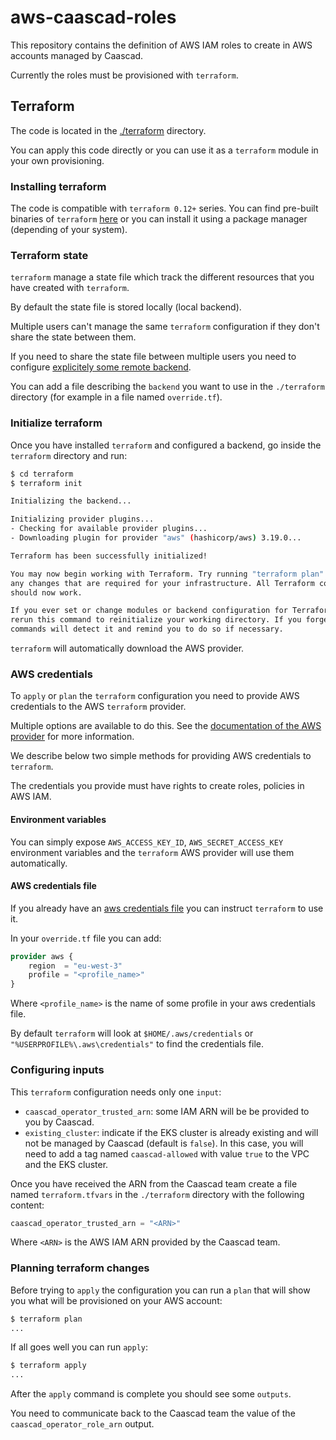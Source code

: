 # aws-caascad-roles

This repository contains the definition of AWS IAM roles to create in AWS
accounts managed by Caascad.

Currently the roles must be provisioned with `terraform`.

## Terraform

The code is located in the [./terraform](./terraform) directory.

You can apply this code directly or you can use it as a `terraform` module in
your own provisioning.

### Installing terraform

The code is compatible with `terraform 0.12+` series. You can find pre-built
binaries of `terraform` [here](https://releases.hashicorp.com/terraform/) or you
can install it using a package manager (depending of your system).

### Terraform state

`terraform` manage a state file which track the different resources that you
have created with `terraform`.

By default the state file is stored locally (local backend).

Multiple users can't manage the same `terraform` configuration if they don't
share the state between them.

If you need to share the state file between multiple users you need to
configure [explicitely some remote
backend](https://www.terraform.io/docs/backends/types).

You can add a file describing the `backend` you want to use in the `./terraform`
directory (for example in a file named `override.tf`).

### Initialize terraform

Once you have installed `terraform` and configured a backend,
go inside the `terraform` directory and run:

```sh
$ cd terraform
$ terraform init

Initializing the backend...

Initializing provider plugins...
- Checking for available provider plugins...
- Downloading plugin for provider "aws" (hashicorp/aws) 3.19.0...

Terraform has been successfully initialized!

You may now begin working with Terraform. Try running "terraform plan" to see
any changes that are required for your infrastructure. All Terraform commands
should now work.

If you ever set or change modules or backend configuration for Terraform,
rerun this command to reinitialize your working directory. If you forget, other
commands will detect it and remind you to do so if necessary.
```

`terraform` will automatically download the AWS provider.

### AWS credentials

To `apply` or `plan` the `terraform` configuration you need to provide AWS
credentials to the AWS `terraform` provider.

Multiple options are available to do this. See the [documentation of the AWS
provider](https://registry.terraform.io/providers/hashicorp/aws/latest/docs)
for more information.

We describe below two simple methods for providing AWS credentials to `terraform`.

The credentials you provide must have rights to create roles, policies in AWS IAM.

#### Environment variables

You can simply expose `AWS_ACCESS_KEY_ID`, `AWS_SECRET_ACCESS_KEY` environment
variables and the `terraform` AWS provider will use them automatically.

#### AWS credentials file

If you already have an [aws credentials
file](https://docs.aws.amazon.com/cli/latest/userguide/cli-configure-files.html)
you can instruct `terraform` to use it.

In your `override.tf` file you can add:

```tf
provider aws {
    region  = "eu-west-3"
    profile = "<profile_name>"
}
```

Where `<profile_name>` is the name of some profile in your aws credentials
file.

By default `terraform` will look at `$HOME/.aws/credentials` or
`"%USERPROFILE%\.aws\credentials"` to find the credentials file.

### Configuring inputs

This `terraform` configuration needs only one `input`:

* `caascad_operator_trusted_arn`: some IAM ARN will be be provided to you by Caascad.
* `existing_cluster`: indicate if the EKS cluster is already existing and will not be managed by Caascad (default is `false`). In this case, you will need to add a tag named `caascad-allowed` with value `true` to the VPC and the EKS cluster.

Once you have received the ARN from the Caascad team create a file named `terraform.tfvars`
in the `./terraform` directory with the following content:

```tf
caascad_operator_trusted_arn = "<ARN>"
```

Where `<ARN>` is the AWS IAM ARN provided by the Caascad team.

### Planning terraform changes

Before trying to `apply` the configuration you can run a `plan` that will show
you what will be provisioned on your AWS account:

```sh
$ terraform plan
...
```

If all goes well you can run `apply`:

```sh
$ terraform apply
...
```

After the `apply` command is complete you should see some `outputs`.

You need to communicate back to the Caascad team the value of the
`caascad_operator_role_arn` output.
